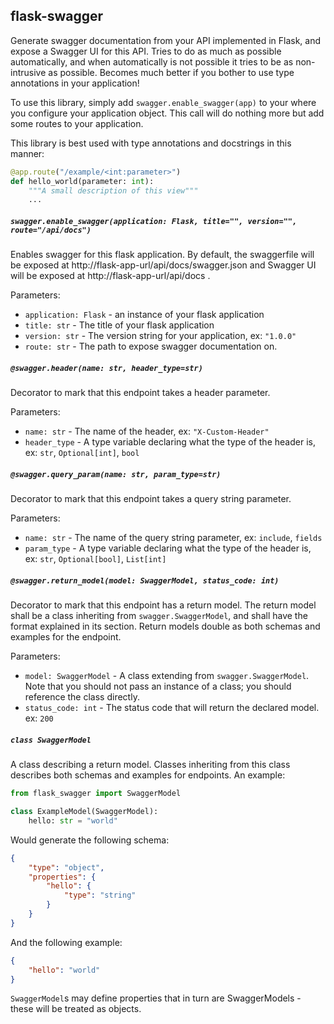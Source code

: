 flask-swagger
-------------

Generate swagger documentation from your API implemented in Flask, and expose a
Swagger UI for this API. Tries to do as much as possible automatically, and when
automatically is not possible it tries to be as non-intrusive as possible.
Becomes much better if you bother to use type annotations in your application!


To use this library, simply add `swagger.enable_swagger(app)` to your where you
configure your application object. This call will do nothing more but add some
routes to your application.

This library is best used with type annotations and docstrings in this manner:


```python
@app.route("/example/<int:parameter>")
def hello_world(parameter: int):
    """A small description of this view"""
    ...
```


##### `swagger.enable_swagger(application: Flask, title="", version="", route="/api/docs")`
Enables swagger for this flask application. By default, the swaggerfile will be
exposed at http://flask-app-url/api/docs/swagger.json and Swagger UI will be
exposed at http://flask-app-url/api/docs .

Parameters:
- `application: Flask` - an instance of your flask application
- `title: str` - The title of your flask application
- `version: str` - The version string for your application, ex: `"1.0.0"`
- `route: str` - The path to expose swagger documentation on.

##### `@swagger.header(name: str, header_type=str)`
Decorator to mark that this endpoint takes a header parameter.

Parameters:
- `name: str` - The name of the header, ex: `"X-Custom-Header"`
- `header_type` - A type variable declaring what the type of the header is, ex:
  `str`, `Optional[int]`, `bool`

##### `@swagger.query_param(name: str, param_type=str)`
Decorator to mark that this endpoint takes a query string parameter.

Parameters:
- `name: str` - The name of the query string parameter, ex: `include`, `fields`
- `param_type` - A type variable declaring what the type of the header is, ex:
  `str`, `Optional[bool]`, `List[int]`

##### `@swagger.return_model(model: SwaggerModel, status_code: int)`
Decorator to mark that this endpoint has a return model. The return model shall
be a class inheriting from `swagger.SwaggerModel`, and shall have the format
explained in its section. Return models double as both schemas and examples for
the endpoint.

Parameters:
- `model: SwaggerModel` - A class extending from `swagger.SwaggerModel`. Note
  that you should not pass an instance of a class; you should reference the
  class directly.
- `status_code: int` - The status code that will return the declared model. ex:
  `200`

##### `class SwaggerModel`
A class describing a return model. Classes inheriting from this class describes
both schemas and examples for endpoints. An example:

```python
from flask_swagger import SwaggerModel

class ExampleModel(SwaggerModel):
    hello: str = "world"
```

Would generate the following schema:
```json
{
    "type": "object",
    "properties": {
        "hello": {
            "type": "string"
        }
    }
}
```

And the following example:
```json
{
    "hello": "world"
}
```
`SwaggerModel`s may define properties that in turn are SwaggerModels - these
will be treated as objects.

